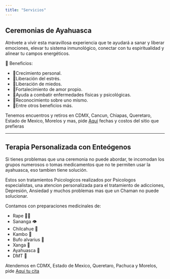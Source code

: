 ```yaml
---
title: "Servicios"
---
```


## Ceremonias de Ayahuasca

Atrévete a vivir esta maravillosa experiencia que te ayudará a sanar y liberar emociones, elevar tu sistema inmunológico, conectar con tu espiritualidad y alinear tu campos energéticos.

💚 Beneficios:
- 🌟Crecimiento personal.
- 🌟Liberación del estrés.
- 🌟Liberación de miedos.
- 🌟Fortalecimiento de amor propio. 
- 🌟Ayuda a combatir enfermedades físicas y psicológicas.
- 🌟Reconocimiento sobre uno mismo.
- 🌟Entre otros beneficios más. 

Tenemos encuentros y retiros en CDMX, Cancun, Chiapas, Queretaro, Estado de Mexico, Morelos y mas, pide [Aqui](https://wa.me/5215537517411) fechas y costos del sitio que prefieras

---

## Terapia Personalizada con Enteógenos

Si tienes problemas que una ceremonia no puede abordar, te incomodan los grupos numerosos o tomas medicamentos que no te permiten usar la ayahuasca, eso tambien tiene solución.

Estos son tratamientos Psicologicos realizados por Psicologos especialistas, una atencion personalizada para el tratamiento de adicciones, Depresión, Ansiedad y muchos problemas mas que un Chaman no puede solucionar. 

Contamos con preparaciones medicinales de:
- Rape 👃🏻
- Sananga 👁️
- Chilcahue 👄
- Kambo 🐸
- Bufo alvarius 🐸
- Xanga 🌈
- Ayahuasca 🥃
- DMT 🌈

Atendemos en CDMX, Estado de Mexico, Queretaro, Pachuca y Morelos, pide [Aqui tu cita](https://wa.me/5215537517411)